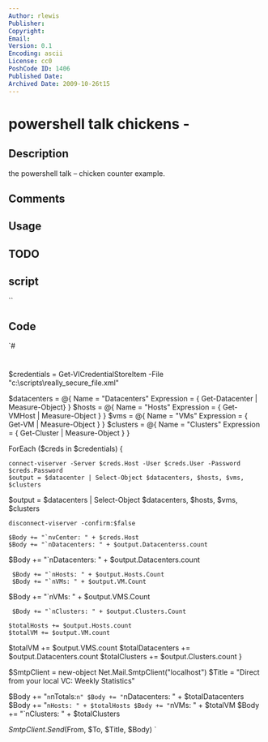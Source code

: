 ```yaml
---
Author: rlewis
Publisher: 
Copyright: 
Email: 
Version: 0.1
Encoding: ascii
License: cc0
PoshCode ID: 1406
Published Date: 
Archived Date: 2009-10-26t15
---
```


# powershell talk chickens - 

## Description

the powershell talk – chicken counter example.

## Comments



## Usage



## TODO



## script

``

## Code

`#
 #
 #
 
 $credentials = Get-VICredentialStoreItem -File "c:\scripts\really_secure_file.xml"
 
 $datacenters = @{
     Name = "Datacenters"
     Expression = { Get-Datacenter | Measure-Object}
 }
 $hosts = @{
     Name = "Hosts"
     Expression = { Get-VMHost | Measure-Object }
 }
 $vms = @{
     Name = "VMs"
     Expression = { Get-VM | Measure-Object }
 }
 $clusters = @{
     Name = "Clusters"
     Expression = { Get-Cluster | Measure-Object }
 }
 
 ForEach ($creds in $credentials) {
 	
 	connect-viserver -Server $creds.Host -User $creds.User -Password $creds.Password
 	$output = $datacenter | Select-Object $datacenters, $hosts, $vms, $clusters
 $output = $datacenters | Select-Object $datacenters, $hosts, $vms, $clusters
  
 	disconnect-viserver -confirm:$false
     
 	$Body += "`nvCenter: " + $creds.Host
 	$Body += "`nDatacenters: " + $output.Datacenterss.count
 $Body += "`nDatacenters: " + $output.Datacenters.count
 
     $Body += "`nHosts: " + $output.Hosts.Count
     $Body += "`nVMs: " + $output.VM.Count
 $Body += "`nVMs: " + $output.VMS.Count
  
     $Body += "`nClusters: " + $output.Clusters.Count
     
 	$totalHosts += $output.Hosts.count
 	$totalVM += $output.VM.count
 $totalVM += $output.VMS.count
 	$totalDatacenters += $output.Datacenters.count
 	$totalClusters += $output.Clusters.count
 }
 
 $SmtpClient = new-object Net.Mail.SmtpClient("localhost")
 $Title = "Direct from your local VC: Weekly Statistics"
 
 $Body += "`n`nTotals:`n"
 $Body += "`nDatacenters: " + $totalDatacenters
 $Body += "`nHosts: " + $totalHosts
 $Body += "`nVMs: " + $totalVM
 $Body += "`nClusters: " + $totalClusters
 
 $SmtpClient.Send($From, $To, $Title, $Body)
`

